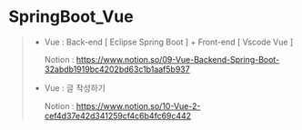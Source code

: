 # SpringBoot_Vue

> - Vue : Back-end [ Eclipse Spring Boot ] + Front-end [ Vscode Vue ]
>
>   Notion : https://www.notion.so/09-Vue-Backend-Spring-Boot-32abdb1919bc4202bd63c1b1aaf5b937
>   
> - Vue : 글 작성하기
>
>   Notion : https://www.notion.so/10-Vue-2-cef4d37e42d341259cf4c6b4fc69c442